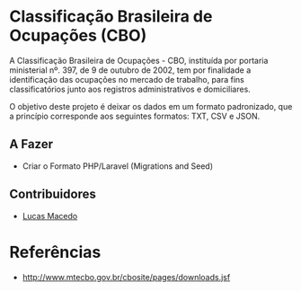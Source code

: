 # Classificação Brasileira de Ocupações (CBO)
A Classificação Brasileira de Ocupações - CBO, instituída por portaria ministerial nº. 397, de 9 de outubro de 2002, tem por finalidade a identificação das ocupações no mercado de trabalho, para fins classificatórios junto aos registros administrativos e domiciliares.

O objetivo deste projeto é deixar os dados em um formato padronizado, que a princípio corresponde aos seguintes formatos:
TXT, CSV e JSON.


## A Fazer
 - Criar o Formato PHP/Laravel (Migrations and Seed)

## Contribuidores
- [Lucas Macedo ](https://github.com/lucassmacedo)
# Referências
* http://www.mtecbo.gov.br/cbosite/pages/downloads.jsf
